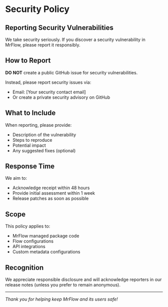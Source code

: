 # Security Policy

## Reporting Security Vulnerabilities

We take security seriously. If you discover a security vulnerability in MrFlow, please report it responsibly.

## How to Report

**DO NOT** create a public GitHub issue for security vulnerabilities.

Instead, please report security issues via:
- Email: [Your security contact email]
- Or create a private security advisory on GitHub

## What to Include

When reporting, please provide:
- Description of the vulnerability
- Steps to reproduce
- Potential impact
- Any suggested fixes (optional)

## Response Time

We aim to:
- Acknowledge receipt within 48 hours
- Provide initial assessment within 1 week
- Release patches as soon as possible

## Scope

This policy applies to:
- MrFlow managed package code
- Flow configurations
- API integrations
- Custom metadata configurations

## Recognition

We appreciate responsible disclosure and will acknowledge reporters in our release notes (unless you prefer to remain anonymous).

---

*Thank you for helping keep MrFlow and its users safe!*